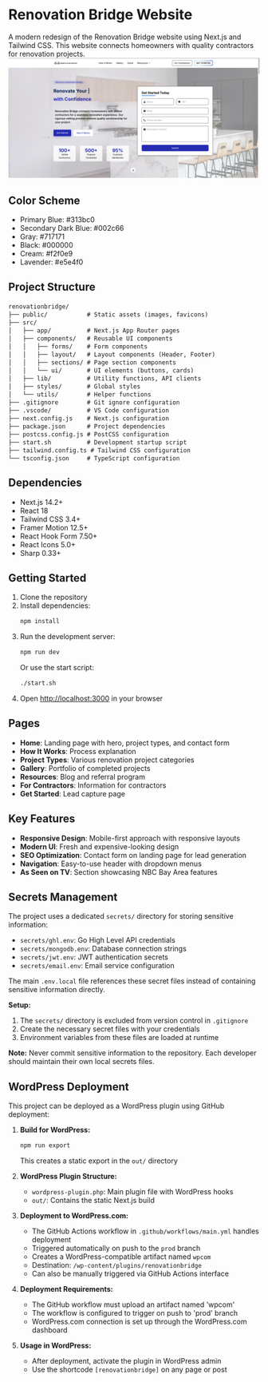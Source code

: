 # Renovation Bridge Website

A modern redesign of the Renovation Bridge website using Next.js and Tailwind CSS. This website connects homeowners with quality contractors for renovation projects.
![Renovation Bridge Website Screenshot](screenshot.png)

## Color Scheme

- Primary Blue: #313bc0
- Secondary Dark Blue: #002c66
- Gray: #717171
- Black: #000000
- Cream: #f2f0e9
- Lavender: #e5e4f0

## Project Structure

```
renovationbridge/
├── public/           # Static assets (images, favicons)
├── src/
│   ├── app/          # Next.js App Router pages
│   ├── components/   # Reusable UI components
│   │   ├── forms/    # Form components
│   │   ├── layout/   # Layout components (Header, Footer)
│   │   ├── sections/ # Page section components
│   │   └── ui/       # UI elements (buttons, cards)
│   ├── lib/          # Utility functions, API clients
│   ├── styles/       # Global styles
│   └── utils/        # Helper functions
├── .gitignore        # Git ignore configuration
├── .vscode/          # VS Code configuration
├── next.config.js    # Next.js configuration
├── package.json      # Project dependencies
├── postcss.config.js # PostCSS configuration
├── start.sh          # Development startup script
├── tailwind.config.ts # Tailwind CSS configuration
└── tsconfig.json     # TypeScript configuration
```

## Dependencies

- Next.js 14.2+
- React 18
- Tailwind CSS 3.4+
- Framer Motion 12.5+
- React Hook Form 7.50+
- React Icons 5.0+
- Sharp 0.33+

## Getting Started

1. Clone the repository
2. Install dependencies:
   ```bash
   npm install
   ```
3. Run the development server:
   ```bash
   npm run dev
   ```
   Or use the start script:
   ```bash
   ./start.sh
   ```
4. Open [http://localhost:3000](http://localhost:3000) in your browser

## Pages

- **Home**: Landing page with hero, project types, and contact form
- **How It Works**: Process explanation
- **Project Types**: Various renovation project categories
- **Gallery**: Portfolio of completed projects
- **Resources**: Blog and referral program
- **For Contractors**: Information for contractors
- **Get Started**: Lead capture page

## Key Features

- **Responsive Design**: Mobile-first approach with responsive layouts
- **Modern UI**: Fresh and expensive-looking design
- **SEO Optimization**: Contact form on landing page for lead generation
- **Navigation**: Easy-to-use header with dropdown menus
- **As Seen on TV**: Section showcasing NBC Bay Area features 

## Secrets Management

The project uses a dedicated `secrets/` directory for storing sensitive information:

- `secrets/ghl.env`: Go High Level API credentials
- `secrets/mongodb.env`: Database connection strings
- `secrets/jwt.env`: JWT authentication secrets
- `secrets/email.env`: Email service configuration

The main `.env.local` file references these secret files instead of containing sensitive information directly.

**Setup:**
1. The `secrets/` directory is excluded from version control in `.gitignore`
2. Create the necessary secret files with your credentials
3. Environment variables from these files are loaded at runtime

**Note:** Never commit sensitive information to the repository. Each developer should maintain their own local secrets files.

## WordPress Deployment

This project can be deployed as a WordPress plugin using GitHub deployment:

1. **Build for WordPress:**
   ```bash
   npm run export
   ```
   This creates a static export in the `out/` directory

2. **WordPress Plugin Structure:**
   - `wordpress-plugin.php`: Main plugin file with WordPress hooks
   - `out/`: Contains the static Next.js build

3. **Deployment to WordPress.com:**
   - The GitHub Actions workflow in `.github/workflows/main.yml` handles deployment
   - Triggered automatically on push to the `prod` branch
   - Creates a WordPress-compatible artifact named `wpcom`
   - Destination: `/wp-content/plugins/renovationbridge`
   - Can also be manually triggered via GitHub Actions interface

4. **Deployment Requirements:**
   - The GitHub workflow must upload an artifact named 'wpcom'
   - The workflow is configured to trigger on push to 'prod' branch
   - WordPress.com connection is set up through the WordPress.com dashboard

5. **Usage in WordPress:**
   - After deployment, activate the plugin in WordPress admin
   - Use the shortcode `[renovationbridge]` on any page or post 